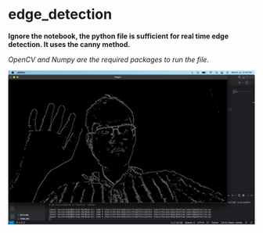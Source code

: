 # edge_detection

**Ignore the notebook, the python file is sufficient for real time edge detection. It uses the canny method.**


*OpenCV and Numpy are the required packages to run the file.*

![image](https://github.com/harshareddy832/edge_detection/blob/main/Screenshot%202022-07-06%20at%203.16.35%20PM.png)
